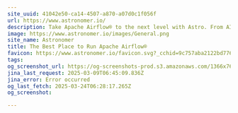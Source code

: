 ```yaml
---
site_uuid: 41042e50-ca14-4507-a870-a07d0c1f056f
url: https://www.astronomer.io/
description: Take Apache Airflow® to the next level with Astro. From AI and Large Language Models to data-driven applications, Astronomer delivers reliability at any scale and accelerates innovation.
image: https://www.astronomer.io/images/General.png
site_name: Astronomer
title: The Best Place to Run Apache Airflow®
favicon: https://www.astronomer.io/favicon.svg?_cchid=9c757aba2122bd77699d0b55ce381f6c
tags: 
og_screenshot_url: https://og-screenshots-prod.s3.amazonaws.com/1366x768/80/false/c3636c9adad3e69e9e40f4d1c90fbbc94a75074ddfee7365577f5124be2c0e3a.jpeg
jina_last_request: 2025-03-09T06:45:09.836Z
jina_error: Error occurred
og_last_fetch: 2025-03-24T06:28:17.265Z
og_screenshot: 

---
```


